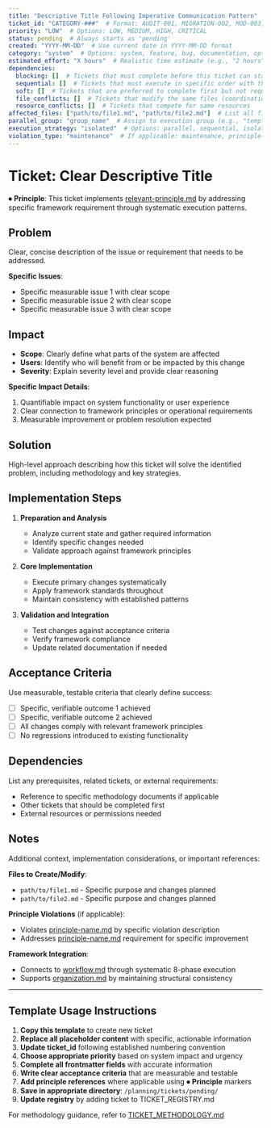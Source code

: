 ```yaml
---
title: "Descriptive Title Following Imperative Communication Pattern"  # Use clear, actionable title
ticket_id: "CATEGORY-###"  # Format: AUDIT-001, MIGRATION-002, MOD-003, SYS-004, etc.
priority: "LOW"  # Options: LOW, MEDIUM, HIGH, CRITICAL
status: pending  # Always starts as 'pending'
created: "YYYY-MM-DD"  # Use current date in YYYY-MM-DD format
category: "system"  # Options: system, feature, bug, documentation, optimization, migration
estimated_effort: "X hours"  # Realistic time estimate (e.g., "2 hours", "30 minutes")
dependencies:
  blocking: []  # Tickets that must complete before this ticket can start
  sequential: []  # Tickets that must execute in specific order with this ticket
  soft: []  # Tickets that are preferred to complete first but not required
  file_conflicts: []  # Tickets that modify the same files (coordination needed)
  resource_conflicts: []  # Tickets that compete for same resources
affected_files: ["path/to/file1.md", "path/to/file2.md"]  # List all files this ticket will modify
parallel_group: "group_name"  # Assign to execution group (e.g., "template-cleanup", "audit-fixes")
execution_strategy: "isolated"  # Options: parallel, sequential, isolated
violation_type: "maintenance"  # If applicable: maintenance, principle-violation, system-issue
---
```


# Ticket: Clear Descriptive Title

⏺ **Principle**: This ticket implements [relevant-principle.md](../principles/relevant-principle.md) by addressing specific framework requirement through systematic execution patterns.

## Problem

Clear, concise description of the issue or requirement that needs to be addressed.

**Specific Issues**:
- Specific measurable issue 1 with clear scope
- Specific measurable issue 2 with clear scope  
- Specific measurable issue 3 with clear scope

## Impact

- **Scope**: Clearly define what parts of the system are affected
- **Users**: Identify who will benefit from or be impacted by this change
- **Severity**: Explain severity level and provide clear reasoning

**Specific Impact Details**:
1. Quantifiable impact on system functionality or user experience
2. Clear connection to framework principles or operational requirements
3. Measurable improvement or problem resolution expected

## Solution

High-level approach describing how this ticket will solve the identified problem, including methodology and key strategies.

## Implementation Steps

1. **Preparation and Analysis**
   - Analyze current state and gather required information
   - Identify specific changes needed
   - Validate approach against framework principles

2. **Core Implementation**
   - Execute primary changes systematically
   - Apply framework standards throughout
   - Maintain consistency with established patterns

3. **Validation and Integration**
   - Test changes against acceptance criteria
   - Verify framework compliance
   - Update related documentation if needed

## Acceptance Criteria

Use measurable, testable criteria that clearly define success:

- [ ] Specific, verifiable outcome 1 achieved
- [ ] Specific, verifiable outcome 2 achieved  
- [ ] All changes comply with relevant framework principles
- [ ] No regressions introduced to existing functionality

## Dependencies

List any prerequisites, related tickets, or external requirements:
- Reference to specific methodology documents if applicable
- Other tickets that should be completed first
- External resources or permissions needed

## Notes

Additional context, implementation considerations, or important references:

**Files to Create/Modify**:
- `path/to/file1.md` - Specific purpose and changes planned
- `path/to/file2.md` - Specific purpose and changes planned

**Principle Violations** (if applicable):
- Violates [principle-name.md](../principles/principle-name.md) by specific violation description
- Addresses [principle-name.md](../principles/principle-name.md) requirement for specific improvement

**Framework Integration**:
- Connects to [workflow.md](../principles/workflow.md) through systematic 8-phase execution
- Supports [organization.md](../principles/organization.md) by maintaining structural consistency

---

## Template Usage Instructions

1. **Copy this template** to create new ticket
2. **Replace all placeholder content** with specific, actionable information
3. **Update ticket_id** following established numbering convention
4. **Choose appropriate priority** based on system impact and urgency
5. **Complete all frontmatter fields** with accurate information
6. **Write clear acceptance criteria** that are measurable and testable
7. **Add principle references** where applicable using ⏺ **Principle** markers
8. **Save in appropriate directory**: `/planning/tickets/pending/`
9. **Update registry** by adding ticket to TICKET_REGISTRY.md

For methodology guidance, refer to [TICKET_METHODOLOGY.md](../TICKET_METHODOLOGY.md)
